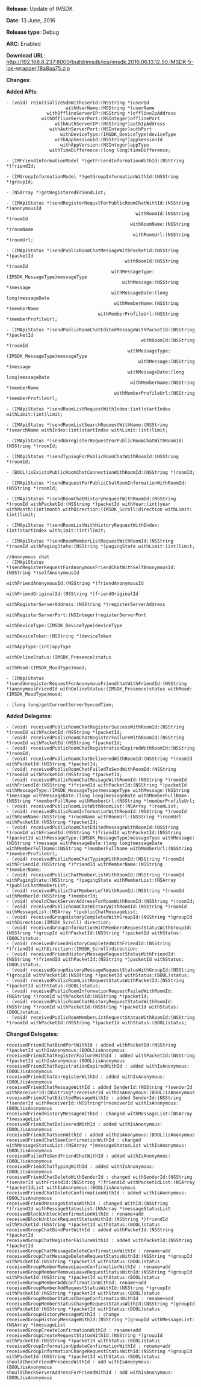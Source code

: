 **Release**: Update of IMSDK

**Date**: 13 June, 2016

**Release type**: Debug

**ARC**: Enabled

**Download URL**: http://192.168.8.237:8000/build/imsdk/ios/imsdk.2016.06.13.12.50.IMSDK-5-ios-wrapper.18a8aa75.zip

**Changes**:

**Added APIs**:

    - (void) reinitializeSdkWithUserId:(NSString *)userId
                          withUserName:(NSString *)userName
                   withOfflineServerIP:(NSString *)offlineIpAddress
                 withOfflineServerPort:(NSInteger)offlinePort
                      withAuthServerIP:(NSString*)authIpAddress
                    withAuthServerPort:(NSInteger)authPort
                        withDeviceType:(IMSDK_DeviceType)deviceType
                      withAppSessionId:(NSString*)appSessionId
                        withAppVersion:(NSInteger)appType
                    withTimeDifference:(long long)timeDifference;
    
    - (IMFriendInformationModel *)getFriendInformationWithId:(NSString *)friendId;
    
    - (IMGroupInformationModel *)getGroupInformationWithId:(NSString *)groupId;
    
    - (NSArray *)getRegisteredFriendList;
    
    - (IMApiStatus *)sendRegisterRequstForPublicRoomChatWithId:(NSString *)anonymousId
                                                    withRoomId:(NSString *)roomId
                                                  withRoomName:(NSString *)roomName
                                                   withRoomUrl:(NSString *)roomUrl;
    
    - (IMApiStatus *)sendPublicRoomChatMessageWithPacketId:(NSString *)packetId
                                                withRoomId:(NSString *)roomId
                                           withMessageType:(IMSDK_MessageType)messageType
                                               withMessage:(NSString *)message
                                           withMessageDate:(long long)messageDate
                                            withMemberName:(NSString *)memberName
                                      withMemberProfileUrl:(NSString *)memberProfileUrl;
    
    - (IMApiStatus *)sendPublicRoomChatEditedMessageWithPacketId:(NSString *)packetId
                                                      withRoomId:(NSString *)roomId
                                                 withMessageType:(IMSDK_MessageType)messageType
                                                     withMessage:(NSString *)message
                                                 withMessageDate:(long long)messageDate
                                                  withMemberName:(NSString *)memberName
                                            withMemberProfileUrl:(NSString *)memberProfileUrl;
    
    - (IMApiStatus *)sendRoomListRequestWithIndex:(int)startIndex withLimit:(int)limit;
    
    - (IMApiStatus *)sendRoomListSearchRequestWithName:(NSString *)searchName withIndex:(int)startIndex withLimit:(int)limit;
    
    - (IMApiStatus *)sendUnregisterRequestForPublicRoomChatWithRoomId:(NSString *)roomId;
    
    - (IMApiStatus *)sendTypingForPublicRoomChatWithRoomId:(NSString *)roomId;
    
    - (BOOL)isExistsPublicRoomChatConnectionWithRoomId:(NSString *)roomId;
    
    - (IMApiStatus *)sendRequestForPublicChatRoomInformationWithRoomId:(NSString *)roomId;
    
    - (IMApiStatus *)sendRoomChatHistoryRequestWithRoomId:(NSString *)roomId withPacketId:(NSString *)packetId withYear:(int)year withMonth:(int)month withDirection:(IMSDK_Scroll)direction withLimit:(int)limit;
    
    - (IMApiStatus *)sendRoomListWithHistoryRequestWithIndex:(int)startIndex withLimit:(int)limit;
    
    - (IMApiStatus *)sendRoomMemberListRequestWithRoomId:(NSString *)roomId withPagingState:(NSString *)pagingState withLimit:(int)limit;
    
    //Anonymous chat
    - (IMApiStatus *)sendRegisterRequestForAnonymousFriendChatWithSelfAnonymousId:(NSString *)selfAnonymousId
                                                            withFriendAnonymousId:(NSString *)friendAnonymousId
                                                             withFriendOriginalId:(NSString *)friendOriginalId
                                                        withRegisterServerAddress:(NSString *)registerServerAddress
                                                           withRegisterServerPort:(NSInteger)registerServerPort
                                                                   withDeviceType:(IMSDK_DeviceType)deviceType
                                                                  withDeviceToken:(NSString *)deviceToken
                                                                      withAppType:(int)appType
                                                                 withOnlineStatus:(IMSDK_Presence)status
                                                                         withMood:(IMSDK_MoodType)mood;
    
    - (IMApiStatus *)sendUnregisterRequestForAnonymousFriendChatWithFriendId:(NSString *)anonymousFriendId withOnlineStatus:(IMSDK_Presence)status withMood:(IMSDK_MoodType)mood;
    
    - (long long)getCurrentServerSyncedTime;

**Added Delegates**:

    - (void) receivedPublicRoomChatRegisterSuccessWithRoomId:(NSString *)roomId withPacketId:(NSString *)packetId;
    - (void) receivedPublicRoomChatRegisterFailureWithRoomId:(NSString *)roomId withPacketId:(NSString *)packetId;
    - (void) receivedPublicRoomChatRegistrationExpiredWithRoomId:(NSString *)roomId;
    - (void) receivedPublicRoomChatDeliveredWithRoomId:(NSString *)roomId withPacketId:(NSString *)packetId;
    - (void) receivedPublicRoomChatFailedToSendWithRoomId:(NSString *)roomId withPacketId:(NSString *)packetId;
    - (void) receivedPublicRoomChatMessageWithRoomId:(NSString *)roomId withFriendId:(NSString *)friendId withPacketId:(NSString *)packetId withMessageType:(IMSDK_MessageType)messageType withMessage:(NSString *)message withMessageDate:(long long)messageDate withMemberFullName:(NSString *)memberFullName withMemberUrl:(NSString *)memberProfileUrl;
    - (void) receivedPublicRoomListWithRoomList:(NSArray *)roomList;
    - (void) receivedPublicRoomInformationWithRoomId:(NSString *)roomId withRoomName:(NSString *)roomName withRoomUrl:(NSString *)roomUrl withPacketId:(NSString *)packetId;
    - (void) receivedPublicRoomChatEditedMessageWithRoomId:(NSString *)roomId withFriendId:(NSString *)friendId withPacketId:(NSString *)packetId withMessageType:(IMSDK_MessageType)messageType withMessage:(NSString *)message withMessageDate:(long long)messageDate withMemberFullName:(NSString *)memberFullName withMemberUrl:(NSString *)memberProfileUrl;
    - (void) receivedPublicRoomChatTypingWithRoomId:(NSString *)roomId withFriendId:(NSString *)friendId withMemberName:(NSString *)memberName;
    - (void) receivedPublicChatMemberListWithRoomId:(NSString *)roomId withPagingState:(NSString *)pagingState withMemberList:(NSArray *)publicChatMemberList;
    - (void) receivedPublicChatMemberLeftWithRoomId:(NSString *)roomId withMemberId:(NSString *)memberId;
    - (void) shouldCheckServerAddressForRoomWithRoomId:(NSString *)roomId;
    - (void) receivedPublicRoomChatHistoryWithRoomId:(NSString *)roomId withMessageList:(NSArray *)publicChatMessageList;
    - (void) receivedGroupHistoryCompletedWithGroupId:(NSString *)groupId withDirection:(IMSDK_Scroll) direction;
    - (void) receivedGroupInformationWithMembersRequestStatusWithGroupId:(NSString *)groupId withPacketId:(NSString *)packetId withStatus:(BOOL)status;
    - (void) receivedFriendHistoryCompletedWithFriendId:(NSString *)friendId withDirection:(IMSDK_Scroll)direction;
    - (void) receivedFriendHistoryMessageRequestStatusWithFriendId:(NSString *)friendId withPacketId:(NSString *)packetId withStatus:(BOOL)status;
    - (void) receivedGroupHistoryMessageRequestStatusWithGroupId:(NSString *)groupId withPacketId:(NSString *)packetId withStatus:(BOOL)status;
    - (void) receivedPublicRoomListRequestStatusWithPacketId:(NSString *)packetId withStatus:(BOOL)status;
    - (void) receivedPublicRoomInformationRequestFailedWithRoomId:(NSString *)roomId withPacketId:(NSString *)packetId;
    - (void) receivedPublicRoomChatHistoryRequestStatusWithRoomId:(NSString *)roomId withPacketId:(NSString *)packetId withStatus:(BOOL)status;
    - (void) receivedPublicRoomMemberListRequestStatusWithRoomId:(NSString *)roomId withPacketId:(NSString *)packetId withStatus:(BOOL)status;

**Changed Delegates**:

    receivedFriendChatBindPortWithId : added withPacketId:(NSString *)packetId withIsAnonymous:(BOOL)isAnonymous
    receivedFriendChatRegisterFailureWithId : added withPacketId:(NSString *)packetId withIsAnonymous:(BOOL)isAnonymous
    receivedFriendChatRegistrationExpiredWithId : added withIsAnonymous:(BOOL)isAnonymous
    receivedFriendChatUnregisterWithId : added withIsAnonymous:(BOOL)isAnonymous
    receivedFriendChatMessageWithId : added SenderId:(NSString *)senderId withReceiverId:(NSString*)receiverId withIsAnonymous:(BOOL)isAnonymous
    receivedFriendChatEdittedMessageWithId : added SenderId:(NSString *)senderId withReceiverId:(NSString*)receiverId withIsAnonymous:(BOOL)isAnonymous
    receivedFriendHistoryMessageWithId : changed withMessageList:(NSArray *)messageList
    receivedFriendChatDeliveredWithId : added withIsAnonymous:(BOOL)isAnonymous
    receivedFriendChatSeenWithId : added withIsAnonymous:(BOOL)isAnonymous
    receivedFriendChatSeenConfirmationWithId : changed withMessageStatusList:(NSArray *)messageStatusList withIsAnonymous:(BOOL)isAnonymous
    receivedFailedToSendFriendChatWithId : added withIsAnonymous:(BOOL)isAnonymous
    receivedFriendChatTypingWithId : added withIsAnonymous:(BOOL)isAnonymous
    receivedFriendChatDeleteWithSenderId : changed withSenderId:(NSString *)senderId withFriendId:(NSString *)friendId withPacketIdList:(NSArray *)packetIdList withIsAnonymous:(BOOL)isAnonymous
    receivedFriendChatDeleteConfirmationWithId : added withIsAnonymous:(BOOL)isAnonymous
    receivedFriendMessageStatusWithId : changed WithId:(NSString *)friendId withMessageStatusList:(NSArray *)messageStatusList
    receivedBlockUnblockConfirmationWithId : rename+add receivedBlockUnblockRequestStatusWithId:(NSString *)friendId withPacketId:(NSString *)packetId withStatus:(BOOL)status
    receivedGroupChatBindPortWithId : added withPacketId:(NSString *)packetId
    receivedGroupChatRegisterFailureWithId : added withPacketId:(NSString *)packetId
    receivedGroupChatMessageDeleteConfirmationWithId : rename+add receivedGroupChatMessageDeleteRequestStatusWithId:(NSString *)groupId withPacketId:(NSString *)packetId withStatus:(BOOL)status
    receivedGroupMemberRemoveLeaveConfirmationWithId : rename+add receivedGroupMemberRemoveLeaveRequestStatusWithId:(NSString *)groupId withPacketId:(NSString *)packetId withStatus:(BOOL)status
    receivedGroupMemberAddConfirmationWithId: rename+add receivedGroupMemberAddRequestStatusWithId:(NSString *)groupId withPacketId:(NSString *)packetId withStatus:(BOOL)status
    receivedGroupMemberStatusChangeConfirmationWithId : rename+add receivedGroupMemberStatusChangeRequestStatusWithId:(NSString *)groupId withPacketId:(NSString *)packetId withStatus:(BOOL)status
    receivedGroupHistoryMessageWithId : change receivedGroupHistoryMessageWithId:(NSString *)groupId withMessageList:(NSArray *)messageList
    receivedGroupCreateConfirmationWithId : rename+add receivedGroupCreateRequestStatusWithId:(NSString *)groupId withPacketId:(NSString *)packetId withStatus:(BOOL)status
    receivedGroupInformationUpdateConfirmationWithId : rename+add receivedGroupInformationChangeRequestStatusWithId:(NSString *)groupId withPacketId:(NSString *)packetId withStatus:(BOOL)status
    shouldCheckFriendPresenceWithId : add withIsAnonymous:(BOOL)isAnonymous
    shouldCheckServerAddressForFriendWithId : add withIsAnonymous:(BOOL)isAnonymous

